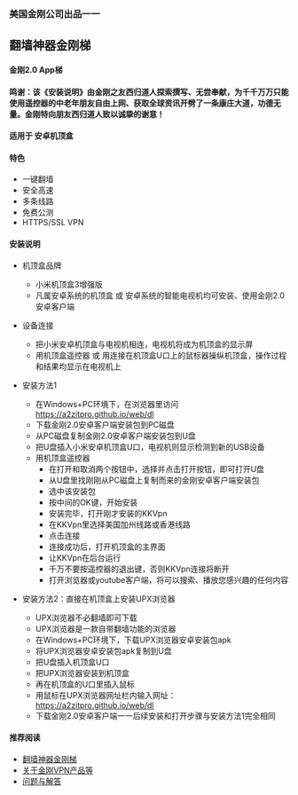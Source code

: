 ### 美国金刚公司出品一一
## 翻墙神器金刚梯
#### 金刚2.0 App梯

#### 鸣谢：该《安装说明》由金刚之友西归道人探索撰写、无尝奉献，为千千万万只能使用遥控器的中老年朋友自由上网、获取全球资讯开劈了一条康庄大道，功德无量。金刚特向朋友西归道人致以诚挚的谢意！

#### 适用于 安卓机顶盒

#### 特色
  - 一键翻墙
  - 安全高速 
  - 多条线路 
  - 免费公测 
  - HTTPS/SSL VPN

#### 安装说明
- 机顶盒品牌
  - 小米机顶盒3增强版
  - 凡属安卓系统的机顶盒 或 安卓系统的智能电视机均可安装、使用金刚2.0 安卓客户端
- 设备连接
  - 把小米安卓机顶盒与电视机相连，电视机将成为机顶盒的显示屏
  - 用机顶盒遥控器 或 用连接在机顶盒U口上的鼠标器操纵机顶盒，操作过程和结果均显示在电视机上
- 安装方法1
  - 在Windows+PC环境下，在浏览器里访问 https://a2zitpro.github.io/web/dl
  - 下载金刚2.0安卓客户端安装包到PC磁盘
  - 从PC磁盘复制金刚2.0安卓客户端安装包到U盘
  - 把U盘插入小米安卓机顶盒U口，电视机则显示检测到新的USB设备
  - 用机顶盒遥控器
    - 在打开和取消两个按钮中，选择并点击打开按钮，即可打开U盘
    - 从U盘里找刚刚从PC磁盘上复制而来的金刚安卓客户端安装包
    - 选中该安装包
    - 按中间的OK键，开始安装
    - 安装完毕，打开刚才安装的KKVpn
    - 在KKVpn里选择美国加州线路或香港线路
    - 点击连接
    - 连接成功后，打开机顶盒的主界面
    - 让KKVpn在后台运行
    - 千万不要按遥控器的退出键，否则KKVpn连接将断开
    - 打开浏览器或youtube客户端，将可以搜索、播放您感兴趣的任何内容

- 安装方法2：直接在机顶盒上安装UPX浏览器
  - UPX浏览器不必翻墙即可下载
  - UPX浏览器是一款自带翻墙功能的浏览器
  - 在Windows+PC环境下，下载UPX浏览器安卓安装包apk
  - 将UPX浏览器安卓安装包apk复制到U盘
  - 把U盘插入机顶盒U口
  - 把UPX浏览器安装到机顶盒
  - 再在机顶盒的U口里插入鼠标
  - 用鼠标在UPX浏览器网址栏内输入网址：https://a2zitpro.github.io/web/dl
  - 下载金刚2.0安卓客户端一一后续安装和打开步骤与安装方法1完全相同



#### 推荐阅读
- [翻墙神器金刚梯](https://a2zitpro.github.io/web/dlb)
- [关于金刚VPN产品等](https://a2zitpro.github.io/web/列表-关于金刚VPN产品等)
- [问题与解答](https://a2zitpro.github.io/web/列表-问题与解答)
